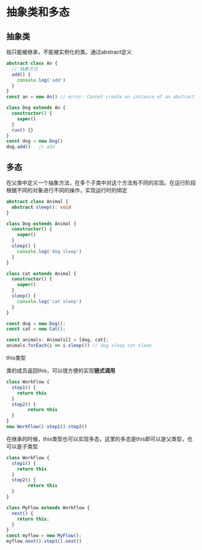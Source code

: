 # 抽象类和多态

## 抽象类

指只能被继承，不能被实例化的类。通过abstract定义

```typescript
abstract class An {
  // 抽象方法
  add() {
    console.log('add')
  }
}
const an = new An()	// error: Cannot create an instance of an abstract class

class Dog extends An {
  constructor() {
    super()
  }
  run() {}
}
const dog = new Dog()
dog.add()	// add
```

## 多态

在父类中定义一个抽象方法，在多个子类中对这个方法有不同的实现。在运行阶段根据不同的对象进行不同的操作，实现运行时的绑定

```typescript
abstract class Animal {
  abstract sleep(): void
}

class Dog extends Animal {
  constructor() {
    super()
  }
  sleep() {
    console.log('dog sleep')
  } 
}

class Cat extends Animal {
  constructor() {
    super()
  }
  sleep() {
    console.log('cat sleep')
  }
}

const dog = new Dog();
const cat = new Cat();

const animals: Animals[] = [dog, cat];
animals.forEach(i => i.sleep())	// dog sleep cat sleep
```

this类型

类的成员返回this，可以很方便的实现**链式调用**

```typescript
class WorkFlow {
  step1() {
    return this
  }
  step2() {
		return this
  }
}
new WorkFlow().step1().step2()
```

在继承的时候，this类型也可以实现多态，这里的多态是this即可以是父类型，也可以是子类型

```typescript
class WorkFlow {
  step1() {
    return this
  }
  step2() {
		return this
  }
}

class MyFlow extends WorkFlow {
  next() {
    return this;
  }
}
const myflow = new MyFlow();
myflow.next().step1().next()
```



